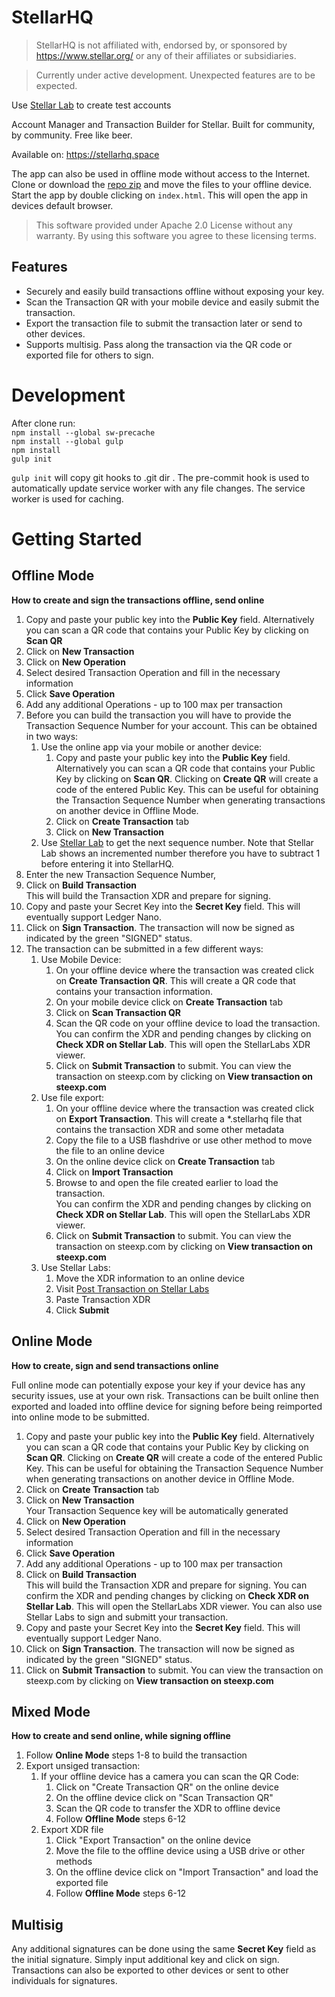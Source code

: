 # StellarHQ

>StellarHQ is not affiliated with, endorsed by, or sponsored by https://www.stellar.org/ or any of their affiliates or subsidiaries.
  
>Currently under active development. Unexpected features are to be expected.
  
Use [Stellar Lab](https://www.stellar.org/laboratory/#account-creator?network=test) to create test accounts
  
Account Manager and Transaction Builder for Stellar. 
Built for community, by community. Free like beer.

Available on: https://stellarhq.space  
  
The app can also be used in offline mode without access to the Internet. Clone or download the [repo zip](https://github.com/Lumenaut-Network/StellarHQ/archive/master.zip) and move the files to your offline device. Start the app by double clicking on `index.html`. This will open the app in devices default browser.

>This software provided under Apache 2.0 License without any warranty. By using this software you agree to these licensing terms.
  
## Features ##

* Securely and easily build transactions offline without exposing your key.  
* Scan the Transaction QR with your mobile device and easily submit the transaction.  
* Export the transaction file to submit the transaction later or send to other devices.  
* Supports multisig. Pass along the transaction via the QR code or exported file for others to sign.  
  
# Development

After clone run:  
`npm install --global sw-precache`  
`npm install --global gulp`    
`npm install`  
`gulp init`  
  
`gulp init` will copy git hooks to .git dir . The pre-commit hook is used to automatically update service worker with any file changes. The service worker is used for caching. 


# Getting Started

##  Offline Mode ##
**How to create and sign the transactions offline, send online**

1. Copy and paste your public key into the **Public Key** field. Alternatively you can scan a QR code that contains your Public Key by clicking on **Scan QR**
2. Click on **New Transaction**
3. Click on **New Operation**
4. Select desired Transaction Operation and fill in the necessary information
5. Click **Save Operation**
6. Add any additional Operations - up to 100 max per transaction
7. Before you can build the transaction you will have to provide the Transaction Sequence Number for your account. This can be obtained in two ways:
    1. Use the online app via your mobile or another device:
        1. Copy and paste your public key into the **Public Key** field. Alternatively you can scan a QR code that contains your Public Key by clicking on **Scan QR**. Clicking on **Create QR** will create a code of the entered Public Key. This can be useful for obtaining the Transaction Sequence Number when generating transactions on another device in Offline Mode.
        2. Click on **Create Transaction** tab
        3. Click on **New Transaction**  
    2. Use [Stellar Lab](https://www.stellar.org/laboratory/#txbuilder) to get the next sequence number. Note that Stellar Lab shows an incremented number therefore you have to subtract 1 before entering it into StellarHQ.
8. Enter the new Transaction Sequence Number,
9. Click on **Build Transaction**  
  This will build the Transaction XDR and prepare for signing. 
10. Copy and paste your Secret Key into the **Secret Key** field. This will eventually support Ledger Nano.
11. Click on **Sign Transaction**. The transaction will now be signed as indicated by the green "SIGNED" status. 
12. The transaction can be submitted in a few different ways:
    1. Use Mobile Device:
        1. On your offline device where the transaction was created click on **Create Transaction QR**. This will create a QR code that contains your transaction information.
        2. On your mobile device click on **Create Transaction** tab
        3. Click on **Scan Transaction QR**
        4. Scan the QR code on your offline device to load the transaction. 
        You can confirm the XDR and pending changes by clicking on **Check XDR on Stellar Lab**. This will open the StellarLabs XDR viewer.
        5. Click on **Submit Transaction** to submit. You can view the transaction on steexp.com by clicking on **View transaction on steexp.com**
    2. Use file export:
        1. On your offline device where the transaction was created click on **Export Transaction**. This will create a *.stellarhq file that contains the transaction XDR and some other metadata
        2. Copy the file to a USB flashdrive or use other method to move the file to an online device
        3. On the online device click on **Create Transaction** tab
        4. Click on **Import Transaction**
        5. Browse to and open the file created earlier to load the transaction.  
        You can confirm the XDR and pending changes by clicking on **Check XDR on Stellar Lab**. This will open the StellarLabs XDR viewer.
        6. Click on **Submit Transaction** to submit. You can view the transaction on steexp.com by clicking on **View transaction on steexp.com**
    3. Use Stellar Labs:
        1. Move the XDR information to an online device
        2. Visit [Post Transaction on Stellar Labs](https://www.stellar.org/laboratory/#explorer?resource=transactions&endpoint=create)
        3. Paste Transaction XDR
        4. Click **Submit**
        
##  Online Mode ##
**How to create, sign and send transactions online**
  
Full online mode can potentially expose your key if your device has any security issues, use at your own risk. Transactions can be built online then exported and loaded into offline device for signing before being reimported into online mode to be submitted.
  
1. Copy and paste your public key into the **Public Key** field. Alternatively you can scan a QR code that contains your Public Key by clicking on **Scan QR**. Clicking on **Create QR** will create a code of the entered Public Key. This can be useful for obtaining the Transaction Sequence Number when generating transactions on another device in Offline Mode.
2. Click on **Create Transaction** tab
3. Click on **New Transaction**  
  Your Transaction Sequence key will be automatically generated
4. Click on **New Operation**
5. Select desired Transaction Operation and fill in the necessary information
6. Click **Save Operation**
7. Add any additional Operations - up to 100 max per transaction
8. Click on **Build Transaction**  
  This will build the Transaction XDR and prepare for signing. You can confirm the XDR and pending changes by clicking on **Check XDR on Stellar Lab**. This will open the StellarLabs XDR viewer. You can also use Stellar Labs to sign and submitt your transaction.  
9. Copy and paste your Secret Key into the **Secret Key** field. This will eventually support Ledger Nano.
10. Click on **Sign Transaction**. The transaction will now be signed as indicated by the green "SIGNED" status.
11. Click on **Submit Transaction** to submit. You can view the transaction on steexp.com by clicking on **View transaction on steexp.com**

##  Mixed Mode ##
**How to create and send online, while signing offline**

1. Follow **Online Mode** steps 1-8 to build the transaction
2. Export unsiged transaction:
    1. If your offline device has a camera you can scan the QR Code:
        1. Click on "Create Transaction QR" on the online device
        2. On the offline device click on "Scan Transaction QR"
        3. Scan the QR code to transfer the XDR to offline device 
        4. Follow **Offline Mode** steps 6-12
    2. Export XDR file
        1. Click "Export Transaction" on the online device
        2. Move the file to the offline device using a USB drive or other methods
        3. On the offline device click on "Import Transaction" and load the exported file
        4. Follow **Offline Mode** steps 6-12

## Multisig ## 

Any additional signatures can be done using the same **Secret Key** field as the initial signature. Simply input additional key and click on sign. Transactions can also be exported to other devices or sent to other individuals for signatures. 
